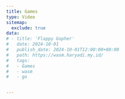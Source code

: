 ```yaml
---
title: Games
type: Video
sitemap:
  exclude: true
data:
# - title: 'Flappy Gopher'
#   date: 2024-10-01
#   publish_date: 2024-10-01T12:00:00+00:00
#   path: https://wasm.haryadi.my.id/
#   tags:
#   - Games
#   - wasm
#   - go


---
```

